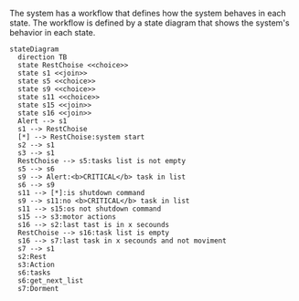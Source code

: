 
The system has a workflow that defines how the system behaves in each state. The workflow is defined by a state diagram that shows the system's behavior in each state.

```mermaid
stateDiagram
  direction TB
  state RestChoise <<choice>>
  state s1 <<join>>
  state s5 <<choice>>
  state s9 <<choice>>
  state s11 <<choice>>
  state s15 <<join>>
  state s16 <<join>>
  Alert --> s1
  s1 --> RestChoise
  [*] --> RestChoise:system start
  s2 --> s1
  s3 --> s1
  RestChoise --> s5:tasks list is not empty
  s5 --> s6
  s9 --> Alert:<b>CRITICAL</b> task in list
  s6 --> s9
  s11 --> [*]:is shutdown command
  s9 --> s11:no <b>CRITICAL</b> task in list
  s11 --> s15:os not shutdown command
  s15 --> s3:motor actions
  s16 --> s2:last tast is in x secounds
  RestChoise --> s16:task list is empty
  s16 --> s7:last task in x secounds and not moviment
  s7 --> s1
  s2:Rest
  s3:Action
  s6:tasks
  s6:get_next_list
  s7:Dorment
```